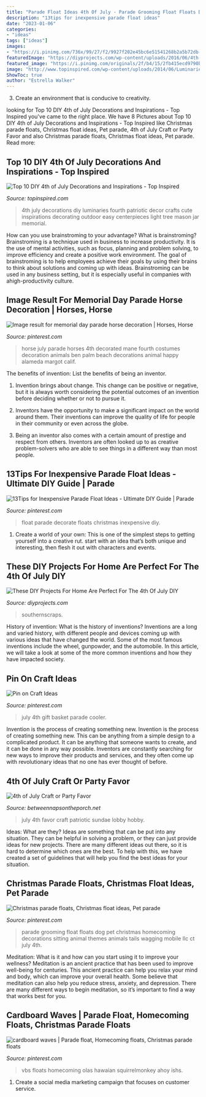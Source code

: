 ```yaml
---
title: "Parade Float Ideas 4th Of July - Parade Grooming Float Floats Dog Pet Christmas Homecoming Decorations Sitting Animal Themes Animals Tails Wagging Mobile Llc Ct July 4th"
description: "13tips for inexpensive parade float ideas"
date: "2023-01-06"
categories:
- "ideas"
tags: ["ideas"]
images:
- "https://i.pinimg.com/736x/99/27/f2/9927f202e45bc6e51541268b2a5b72db--july-th-coolers.jpg"
featuredImage: "https://diyprojects.com/wp-content/uploads/2016/06/4th-of-July-DIY-Projects-For-Home-3.jpg"
featured_image: "https://i.pinimg.com/originals/2f/b4/15/2fb415ecd9790b9dc2b14b7580eea174.jpg"
image: "http://www.topinspired.com/wp-content/uploads/2014/06/Luminaries.jpg"
ShowToc: true
author: "Estrella Walker"
---
```



3. Create an environment that is conducive to creativity.

	

		
looking for Top 10 DIY 4th of July Decorations and Inspirations - Top Inspired you've came to the right place. We have 8 Pictures about Top 10 DIY 4th of July Decorations and Inspirations - Top Inspired like Christmas parade floats, Christmas float ideas, Pet parade, 4th of July Craft or Party Favor and also Christmas parade floats, Christmas float ideas, Pet parade. Read more:
		
    
## Top 10 DIY 4th Of July Decorations And Inspirations - Top Inspired

<img loading=lazy src="http://www.topinspired.com/wp-content/uploads/2014/06/Luminaries.jpg" onerror="this.onerror=null;this.src='https://tse2.mm.bing.net/th?id=OIP.6jOhSaK4JFkTkz52o9cN6wHaLO&amp;pid=15.1';" alt="Top 10 DIY 4th of July Decorations and Inspirations - Top Inspired">

_Source: topinspired.com_

>4th july decorations diy luminaries fourth patriotic decor crafts cute inspirations decorating outdoor easy centerpieces light tree mason jar memorial. 

	

How can you use brainstroming to your advantage?
What is brainstroming? Brainstroming is a technique used in business to increase productivity. It is the use of mental activities, such as focus, planning and problem solving, to improve efficiency and create a positive work environment. The goal of brainstroming is to help employees achieve their goals by using their brains to think about solutions and coming up with ideas. Brainstroming can be used in any business setting, but it is especially useful in companies with ahigh-productivity culture.

    
## Image Result For Memorial Day Parade Horse Decoration | Horses, Horse

<img loading=lazy src="https://i.pinimg.com/originals/2f/b4/15/2fb415ecd9790b9dc2b14b7580eea174.jpg" onerror="this.onerror=null;this.src='https://tse4.mm.bing.net/th?id=OIP.FxUhfHW75LByxUvcEUeJLwHaFx&amp;pid=15.1';" alt="Image result for memorial day parade horse decoration | Horses, Horse">

_Source: pinterest.com_

>horse july parade horses 4th decorated mane fourth costumes decoration animals ben palm beach decorations animal happy alameda margot calif. 

	

The benefits of invention: List the benefits of being an inventor.
1. Invention brings about change. This change can be positive or negative, but it is always worth considering the potential outcomes of an invention before deciding whether or not to pursue it.
2. Inventors have the opportunity to make a significant impact on the world around them. Their inventions can improve the quality of life for people in their community or even across the globe.

3. Being an inventor also comes with a certain amount of prestige and respect from others. Inventors are often looked up to as creative problem-solvers who are able to see things in a different way than most people.

    
## 13Tips For Inexpensive Parade Float Ideas - Ultimate DIY Guide | Parade

<img loading=lazy src="https://i.pinimg.com/736x/4c/96/23/4c9623b2efc80ffeb47e0343118982c5.jpg" onerror="this.onerror=null;this.src='https://tse3.mm.bing.net/th?id=OIP.8gNlkGJpG2YJsIHKDgKEtwHaSA&amp;pid=15.1';" alt="13Tips for Inexpensive Parade Float Ideas - Ultimate DIY Guide | Parade">

_Source: pinterest.com_

>float parade decorate floats christmas inexpensive diy. 

	

1. Create a world of your own: This is one of the simplest steps to getting yourself into a creative rut. start with an idea that’s both unique and interesting, then flesh it out with characters and events.

    
## These DIY Projects For Home Are Perfect For The 4th Of July DIY

<img loading=lazy src="https://diyprojects.com/wp-content/uploads/2016/06/4th-of-July-DIY-Projects-For-Home-3.jpg" onerror="this.onerror=null;this.src='https://tse3.mm.bing.net/th?id=OIP.B0XnUiLy6ULJ6PiwAWU0kwHaLG&amp;pid=15.1';" alt="These DIY Projects For Home Are Perfect For The 4th Of July DIY">

_Source: diyprojects.com_

>southernscraps. 

	

History of invention: What is the history of inventions?
Inventions are a long and varied history, with different people and devices coming up with various ideas that have changed the world. Some of the most famous inventions include the wheel, gunpowder, and the automobile. In this article, we will take a look at some of the more common inventions and how they have impacted society.

    
## Pin On Craft Ideas

<img loading=lazy src="https://i.pinimg.com/736x/99/27/f2/9927f202e45bc6e51541268b2a5b72db--july-th-coolers.jpg" onerror="this.onerror=null;this.src='https://tse3.mm.bing.net/th?id=OIP.hwCALyAD1YTg5-DkyF4-8QC7FN&amp;pid=15.1';" alt="Pin on Craft Ideas">

_Source: pinterest.com_

>july 4th gift basket parade cooler. 

	

Invention is the process of creating something new.
Invention is the process of creating something new. This can be anything from a simple design to a complicated product. It can be anything that someone wants to create, and it can be done in any way possible. Inventors are constantly searching for new ways to improve their products and services, and they often come up with revolutionary ideas that no one has ever thought of before.

    
## 4th Of July Craft Or Party Favor

<img loading=lazy src="https://betweennapsontheporch.net/wp-content/uploads/2011/06/Patriotic-Craft-or-Party-Favor-for-4th-of-July.jpg" onerror="this.onerror=null;this.src='https://tse2.mm.bing.net/th?id=OIP.RLS6b7u1B8AxMlBWmVarLQHaLL&amp;pid=15.1';" alt="4th of July Craft or Party Favor">

_Source: betweennapsontheporch.net_

>july 4th favor craft patriotic sundae lobby hobby. 

	

Ideas: What are they?
Ideas are something that can be put into any situation. They can be helpful in solving a problem, or they can just provide ideas for new projects. There are many different ideas out there, so it is hard to determine which ones are the best. To help with this, we have created a set of guidelines that will help you find the best ideas for your situation.

    
## Christmas Parade Floats, Christmas Float Ideas, Pet Parade

<img loading=lazy src="https://i.pinimg.com/736x/e4/60/ca/e460ca85007520f5f893f8551879b561--pet-sitting-pet-grooming.jpg" onerror="this.onerror=null;this.src='https://tse4.mm.bing.net/th?id=OIP.NLWKjiwAnlbvQ_xR81Jh9wHaJ6&amp;pid=15.1';" alt="Christmas parade floats, Christmas float ideas, Pet parade">

_Source: pinterest.com_

>parade grooming float floats dog pet christmas homecoming decorations sitting animal themes animals tails wagging mobile llc ct july 4th. 

	

Meditation: What is it and how can you start using it to improve your wellness?
Meditation is an ancient practice that has been used to improve well-being for centuries. This ancient practice can help you relax your mind and body, which can improve your overall health. Some believe that meditation can also help you reduce stress, anxiety, and depression. There are many different ways to begin meditation, so it’s important to find a way that works best for you.

    
## Cardboard Waves | Parade Float, Homecoming Floats, Christmas Parade Floats

<img loading=lazy src="https://i.pinimg.com/originals/4a/2d/5f/4a2d5fad9a5cbc2712d3521caddf172a.jpg" onerror="this.onerror=null;this.src='https://tse4.mm.bing.net/th?id=OIP.pHNFlUFIDf41BUTe6fjZegAAAA&amp;pid=15.1';" alt="cardboard waves | Parade float, Homecoming floats, Christmas parade floats">

_Source: pinterest.com_

>vbs floats homecoming olas hawaian squirrelmonkey ahoy ishs. 

	

1. Create a social media marketing campaign that focuses on customer service.

